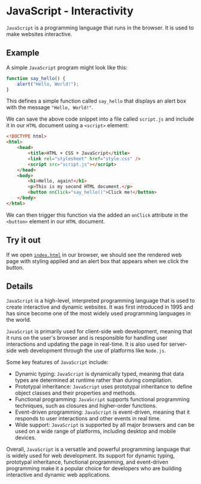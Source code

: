 # JavaScript - Interactivity

`JavaScript` is a programming language that runs in the browser.
It is used to make websites interactive.

## Example

A simple `JavaScript` program might look like this:

```js
function say_hello() {
    alert("Hello, World!");
}
```

This defines a simple function called `say_hello` that displays an alert box with the message `"Hello, World!"`.

We can save the above code snippet into a file called `script.js` and include it in our `HTML` document using a `<script>` element:

```html
<!DOCTYPE html>
<html>
    <head>
        <title>HTML + CSS + JavaScript</title>
        <link rel="stylesheet" href="style.css" />
        <script src="script.js"></script>
    </head>
    <body>
        <h1>Hello, again!</h1>
        <p>This is my second HTML document.</p>
        <button onClick="say_hello()">Click me!</button>
    </body>
</html>
```

We can then trigger this function via the added an `onClick` attribute in the `<button>` element in our `HTML` document.

## Try it out

If we open [`index.html`](./index.html) in our browser, we should see the rendered web page with styling applied and an alert box that appears when we click the button.

## Details

`JavaScript` is a high-level, interpreted programming language that is used to create interactive and dynamic websites.
It was first introduced in 1995 and has since become one of the most widely used programming languages in the world.

`JavaScript` is primarily used for client-side web development, meaning that it runs on the user's browser and is responsible for handling user interactions and updating the page in real-time. It is also used for server-side web development through the use of platforms like `Node.js`.

Some key features of `JavaScript` include:

-   Dynamic typing: `JavaScript` is dynamically typed, meaning that data types are determined at runtime rather than during compilation.
-   Prototypal inheritance: `JavaScript` uses prototypal inheritance to define object classes and their properties and methods.
-   Functional programming: `JavaScript` supports functional programming techniques, such as closures and higher-order functions.
-   Event-driven programming: `JavaScript` is event-driven, meaning that it responds to user interactions and other events in real time.
-   Wide support: `JavaScript` is supported by all major browsers and can be used on a wide range of platforms, including desktop and mobile devices.

Overall, `JavaScript` is a versatile and powerful programming language that is widely used for web development.
Its support for dynamic typing, prototypal inheritance, functional programming, and event-driven programming make it a popular choice for developers who are building interactive and dynamic web applications.
